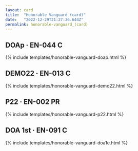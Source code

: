 ```yaml
---
layout: card
title:  "Honorable Vanguard (card)"
date:   "2022-12-29T21:27:36.644Z"
permalink: honorable-vanguard_(card)
---
```


## DOAp &middot; EN-044 C

{% include templates/honorable-vanguard-doap.html %}


## DEMO22 &middot; EN-013 C

{% include templates/honorable-vanguard-demo22.html %}


## P22 &middot; EN-002 PR

{% include templates/honorable-vanguard-p22.html %}


## DOA 1st &middot; EN-091 C

{% include templates/honorable-vanguard-doa1e.html %}
